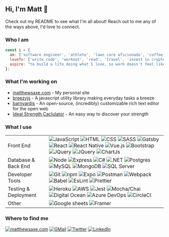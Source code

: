 ## Hi, I'm Matt 👋

Check out my README to see what I'm all about! Reach out to me any of the ways above, I'd love to connect.

### Who I am
```javascript
const i = {
  am: ['software engineer', 'athlete', 'lawn care aficionado', 'coffee enthusiast', 'Drake fan', 19],
  loveTo: ['write code', 'workout', 'read', 'travel', 'invest in crypto', 'cook healthy food'],
  aspire: "to build a life doing what I love, so work doesn't feel like work"
};
```

### What I'm working on
- <a href="https://matthewsaxe.com">matthewsaxe.com</a> - My personal site
- <a href="https://github.com/mattsaxe17/breezyjs">breezyjs</a> - A javascript utility library making everyday tasks a breeze
- <a href="https://github.com/mattsaxe17/barnyardjs">barnyardjs</a> - An open-source, (incredibly) customizable rich text editor for the open web
- <a href="http://www.idealstrengthcalculator.com/">Ideal Strength Caclulator</a> - An easy way to discover your strength


### What I use
<table>
  <tbody>
    <tr>
      <td>Front End</td>
      <td>
        <img alt="JavaScript" src="https://img.shields.io/badge/JavaScript-323330?style=for-the-badge&logo=javascript&logoColor=F7DF1E" />
        <img alt="HTML" src="https://img.shields.io/badge/HTML5-E34F26?style=for-the-badge&logo=html5&logoColor=white" />
        <img alt="CSS" src="https://img.shields.io/badge/CSS-239120?&style=for-the-badge&logo=css3&logoColor=white" />
        <img alt="SASS" src="https://img.shields.io/badge/Sass-CC6699?style=for-the-badge&logo=sass&logoColor=white" />
        <img alt="Gatsby" src="https://img.shields.io/badge/Gatsby-663399?style=for-the-badge&logo=gatsby&logoColor=white" />
        <img alt="React" src="https://img.shields.io/badge/React-20232A?style=for-the-badge&logo=react&logoColor=61DAFB" />
        <img alt="React Native" src="https://img.shields.io/badge/React_Native-20232A?style=for-the-badge&logo=react&logoColor=61DAFB" />
        <img alt="Vue.js" src="https://img.shields.io/badge/Vue.js-35495E?style=for-the-badge&logo=vue.js&logoColor=4FC08D" />
        <img alt="Bootstrap" src="https://img.shields.io/badge/Bootstrap-563D7C?style=for-the-badge&logo=bootstrap&logoColor=white" />
        <img alt="JQuery" src="https://img.shields.io/badge/jQuery-0769AD?style=for-the-badge&logo=jquery&logoColor=white" />
        <img alt="JQuery" src="https://img.shields.io/badge/json-5E5C5C?style=for-the-badge&logo=json&logoColor=white" />
        <img alt="ChartJs" src="https://img.shields.io/badge/Chart.js-FF6384?style=for-the-badge&logo=chartdotjs&logoColor=white" />
      </td>
    </tr>
    <tr>
      <td>Database & Back End</td>
      <td>
        <img alt="Node" src="https://img.shields.io/badge/Node.js-43853D?style=for-the-badge&logo=node.js&logoColor=white" />
        <img alt="Express" src="https://img.shields.io/badge/Express.js-000000?style=for-the-badge&logo=express&logoColor=white" />
        <img alt="C#" src="https://img.shields.io/badge/C%23-239120?style=for-the-badge&logo=c-sharp&logoColor=white" />
        <img alt=".NET" src="https://img.shields.io/badge/.NET-5C2D91?style=for-the-badge&logo=.net&logoColor=white" />
        <img alt="Postgres" src="https://img.shields.io/badge/PostgreSQL-316192?style=for-the-badge&logo=postgresql&logoColor=white" />
        <img alt="MySQL" src="https://img.shields.io/badge/MySQL-005C84?style=for-the-badge&logo=mysql&logoColor=white" />
        <img alt="MongoDB" src="https://img.shields.io/badge/MongoDB-white?style=for-the-badge&logo=mongodb&logoColor=4EA94B" />
        <img alt="SQL Server" src="https://img.shields.io/badge/Microsoft%20SQL%20Server-CC2927?style=for-the-badge&logo=microsoft%20sql%20server&logoColor=white" />
        <img alt="" src="https://img.shields.io/badge/JWT-000000?style=for-the-badge&logo=JSON%20web%20tokens&logoColor=white" />
      </td>
    </tr>
    <tr>
      <td>Developer Tools</td>
      <td>
        <img alt="Git" src="https://img.shields.io/badge/Git-F05032?style=for-the-badge&logo=git&logoColor=white" />
        <img alt="npm" src="https://img.shields.io/badge/npm-CB3837?style=for-the-badge&logo=npm&logoColor=white" />
        <img alt="Expo" src="https://img.shields.io/badge/Expo-1B1F23?style=for-the-badge&logo=expo&logoColor=white" />
        <img alt="Postman" src="https://img.shields.io/badge/Postman-FF6C37?style=for-the-badge&logo=Postman&logoColor=white" />
        <img alt="Webpack" src="https://img.shields.io/badge/Webpack-8DD6F9?style=for-the-badge&logo=Webpack&logoColor=white" />
        <img alt="Babel" src="https://img.shields.io/badge/Babel-F9DC3E?style=for-the-badge&logo=babel&logoColor=white" />
        <img alt="EsLint" src="https://img.shields.io/badge/eslint-3A33D1?style=for-the-badge&logo=eslint&logoColor=white" />
        <img alt="Prettier" src="https://img.shields.io/badge/prettier-1A2C34?style=for-the-badge&logo=prettier&logoColor=F7BA3E" />
      </td>
    </tr>
    <tr>
      <td>Testing & Deployment</td>
      <td>
        <img alt="Heroku" src="https://img.shields.io/badge/Heroku-430098?style=for-the-badge&logo=heroku&logoColor=white" />
        <img alt="AWS" src="https://img.shields.io/badge/AWS-FF9900?style=for-the-badge&logo=amazonaws&logoColor=white" />
        <img alt="Jest" src="https://img.shields.io/badge/Jest-C21325?style=for-the-badge&logo=jest&logoColor=white" />
        <img alt="Mocha/Chai" src="https://img.shields.io/badge/mocha/chai-A30701?style=for-the-badge&logo=chai&logoColor=white" />
        <img alt="Digital Ocean" src="https://img.shields.io/badge/Digital_Ocean-0080FF?style=for-the-badge&logo=DigitalOcean&logoColor=white" />
        <img alt="Azure DevOps" src="https://img.shields.io/badge/Azure_DevOps-0078D7?style=for-the-badge&logo=azure-devops&logoColor=white" />
        <img alt="CircleCI" src="https://img.shields.io/badge/circleci-343434?style=for-the-badge&logo=circleci&logoColor=white" />
      </td>
    </tr>
    <tr>
      <td>Other</td>
      <td>
        <img alt="Google sheets" src="https://img.shields.io/badge/Google%20Sheets-34A853?style=for-the-badge&logo=google-sheets&logoColor=white" />
        <img alt="Framer" src="https://img.shields.io/badge/Framer-black?style=for-the-badge&logo=framer&logoColor=blue" />
      </td>
    </tr>
  </tbody>
</table>

### Where to find me
<div>
  <a href="https://matthewsaxe.com"><img alt="matthewsaxe.com" src="https://img.shields.io/badge/matthewsaxe.com-000000?style=for-the-badge&logo=About.me&logoColor=white" /></a>
  <a href="mailto:mattsaxe17@gmail.com"><img alt="GMail" src="https://img.shields.io/badge/mattsaxe17@gmail.com-D14836?style=for-the-badge&logo=gmail&logoColor=white" /></a>
  <a href="https://twitter.com/mattsaxe17"><img alt="Twitter" src="https://img.shields.io/badge/mattsaxe17-1DA1F2?style=for-the-badge&logo=twitter&logoColor=white" /></a>
  <a href="https://linkedin.com/in/mattsaxe17"><img alt="LinkedIn" src="https://img.shields.io/badge/mattsaxe17-0077B5?style=for-the-badge&logo=linkedin&logoColor=white" /></a>
</div>

